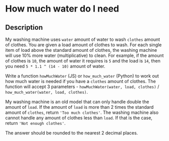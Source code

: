 # How much water do I need

## Description

My washing machine uses `water` amount of water to wash `clothes` amount of clothes. You are given a load amount of clothes to wash. For each single item of load above the standard amount of clothes, the washing machine will use 10% more water (multiplicative) to clean. For example, if the amount of clothes is `10`, the amount of water it requires is `5` and the load is `14`, then you need `5 * 1.1 ^ (14 - 10)` amount of water.

Write a function `howMuchWater` (JS) or `how_much_water` (Python) to work out how much water is needed if you have a `clothes` amount of clothes. The function will accept 3 parameters - `howMuchWater(water, load, clothes)` / `how_much_water(water, load, clothes)`.

My washing machine is an old model that can only handle double the amount of `load`. If the amount of `load` is more than 2 times the standard amount of `clothes`, return `'Too much clothes'`. The washing machine also cannot handle any amount of clothes less than `load`. If that is the case, return `'Not enough clothes'`.

The answer should be rounded to the nearest 2 decimal places.